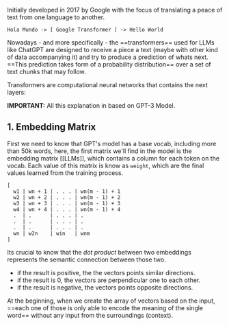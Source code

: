 Initially developed in 2017 by Google with the focus of translating a peace of text from one language to another.

`Hola Mundo -> [ Google Transformer ] -> Hello World`

Nowadays - and more specifically - the ==transformers== used for LLMs like ChatGPT are designed to receive a piece a text (maybe with other kind of data accompanying it) and try to produce a prediction of whats next. ==This prediction takes form of a probability distribution== over a set of text chunks that may follow.

Transformers are computational neural networks that contains the next layers:

**IMPORTANT:** All this explanation in based on GPT-3 Model.
## 1. Embedding Matrix
First we need to know that GPT's model has a base vocab, including more than 50k words, here, the first matrix we'll find in the model is the embedding matrix [[LLMs]], which contains a column for each token on the vocab. Each value of this matrix is know as `weight`, which are the final values learned from the training process.

```
[
  w1 | wn + 1 | . . . | wn(m - 1) + 1
  w2 | wn + 2 | . . . | wn(m - 1) + 2
  w3 | wn + 3 | . . . | wn(m - 1) + 3
  w4 | wn + 4 | . . . | wn(m - 1) + 4
  .  | .      | . . . | .
  .  | .      | . . . | .
  .  | .      | . . . | .
  wn | w2n    | win   | wnm
]
```

Its crucial to know that the _dot product_ between two embeddings represents the semantic connection between those two.

- if the result is positive, the the vectors points similar directions.
- if the result is 0, the vectors are perpendicular one to each other.
- if the result is negative, the vectors points opposite directions.

At the beginning, when we create the array of vectors based on the input, ==each one of those is only able to encode the meaning of the single word==  without any input from the surroundings (context).



